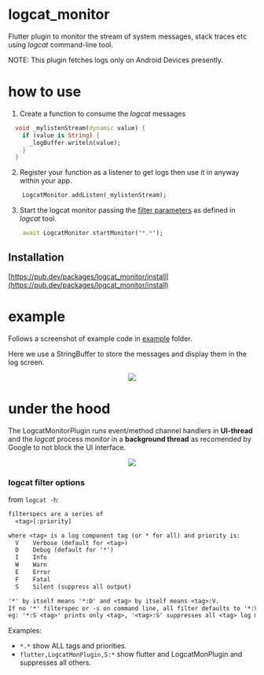 # logcat_monitor

Flutter plugin to monitor the stream of system messages, stack traces etc using *logcat* command-line tool.

NOTE: This plugin fetches logs only on Android Devices presently.

# how to use

1. Create a function to consume the *logcat* messages
```dart
  void _mylistenStream(dynamic value) {
    if (value is String) {
      _logBuffer.writeln(value);
    }
  }
```

2. Register your function as a listener to get logs then use it in anyway within your app.
```dart
    LogcatMonitor.addListen(_mylistenStream);
```

3. Start the logcat monitor passing the [filter parameters](#logcat_filter) as defined in *logcat* tool.
```dart
    await LogcatMonitor.startMonitor("*.*");
```

## Installation

[https://pub.dev/packages/logcat_monitor/install](https://pub.dev/packages/logcat_monitor/install)

# example

Follows a screenshot of example code in [example](https://github.com/lucribas/logcat_monitor/tree/main/example) folder.

Here we use a StringBuffer to store the messages and display them in the log screen.

<p align='center'>
    <img src="https://raw.githubusercontent.com/lucribas/logcat_monitor/main/doc/example1.jpg" />
</p>

# under the hood

The LogcatMonitorPlugin runs event/method channel handlers in **UI-thread** and the *logcat* process monitor in a **background thread** as recomended by Google to not block the UI interface.

<p align='center'>
    <img src="https://raw.githubusercontent.com/lucribas/logcat_monitor/main/doc/diagram.png" />
</p>


### logcat filter options

<a name="logcat_filter"></a>

from `logcat -h`:
```txt
filterspecs are a series of 
  <tag>[:priority]

where <tag> is a log component tag (or * for all) and priority is:
  V    Verbose (default for <tag>)
  D    Debug (default for '*')
  I    Info
  W    Warn
  E    Error
  F    Fatal
  S    Silent (suppress all output)

'*' by itself means '*:D' and <tag> by itself means <tag>:V.
If no '*' filterspec or -s on command line, all filter defaults to '*:V'.
eg: '*:S <tag>' prints only <tag>, '<tag>:S' suppresses all <tag> log messages.
```

Examples:
 - `*.*` show ALL tags and priorities.
 - `flutter,LogcatMonPlugin,S:*` show flutter and LogcatMonPlugin and suppresses all others.